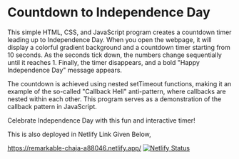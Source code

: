 <h1>Countdown to Independence Day</h1>

<p>This simple HTML, CSS, and JavaScript program creates a countdown timer leading up to Independence Day.
When you open the webpage, it will display a colorful gradient background and a countdown timer
starting from 10 seconds. As the seconds tick down, the numbers change sequentially until it reaches 1.
Finally, the timer disappears, and a bold "Happy Independence Day" message appears.</p>

<p>The countdown is achieved using nested setTimeout functions, making it an example of the so-called
"Callback Hell" anti-pattern, where callbacks are nested within each other. This program serves as a
demonstration of the callback pattern in JavaScript.</p>

Celebrate Independence Day with this fun and interactive timer!

This is also deployed in Netlify Link Given Below,

https://remarkable-chaja-a88046.netlify.app/
[![Netlify Status](https://api.netlify.com/api/v1/badges/448ad27a-dd20-4a98-8466-c2cb325ff26b/deploy-status)](https://app.netlify.com/sites/call-back-hell-task-guvi/deploys)
